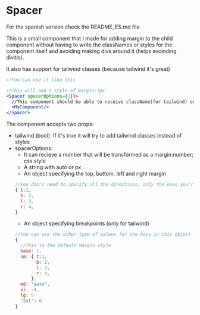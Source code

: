 # Spacer

For the spanish version check the README_ES.md file

This is a small component that I made for adding margin to the child component without having to write the classNames or styles for the component itself and avoiding making divs around it (helps avoinding divitis).

It also has support for tailwind classes (because tailwind it's great)

```jsx
//You can use it like this

//This will add a style of margin:1px
<Spacer spacerOptions={1}}>
  //This component should be able to receive className(for tailwind) or style as props
  <MyComponent/>
</Spacer>
```

The component accepts two props:

* tailwind (bool): If it's true it will try to add tailwind classes instead of styles
* spacerOptions: 
  * It can recieve a number that will be transformed as a margin:number; css style
  * A string with auto or px
  * An object specifying the top, bottom, left and right margin
  ```javascript
  //You don't need to specify all the directions, only the ones you're using
  { t:1,
    b: 2,
    l: 3,
    r: 4,
  }
  ```
  * An object specifying breakpoints (only for tailwind)
  ```javascript
  //You can use the other type of values for the keys in this object
  {
    //This is the default margin style
    base: 1,
    sm: { t:1,
          b: 2,
          l: 3,
          r: 4,
        },
    md: "auto",
    xl: -4,
    lg: 5
    "2xl": 6
  }



